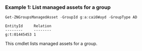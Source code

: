 ### Example 1: List managed assets for a group
```powershell
Get-ZNGroupsManagedAsset -GroupId g:a:cai6Wuyd -GroupType AD
```

```output
EntityId     Relation
--------     --------
g:t:01445453 1
```

This cmdlet lists managed assets for a group.

